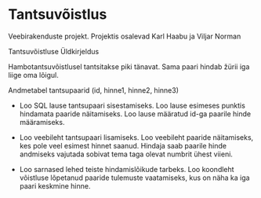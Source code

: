 # Tantsuvõistlus
 Veebirakenduste projekt. Projektis osalevad Karl Haabu ja Viljar Norman

Tantsuvõistluse Üldkirjeldus

Hambotantsuvõistlusel tantsitakse piki tänavat. Sama paari hindab žürii iga liige oma lõigul.

Andmetabel tantsupaarid (id, hinne1, hinne2, hinne3)

* Loo SQL lause tantsupaari sisestamiseks. Loo lause esimeses punktis hindamata paaride näitamiseks. Loo lause määratud id-ga paarile hinde määramiseks.

* Loo veebileht tantsupaari lisamiseks. Loo veebileht paaride näitamiseks, kes pole veel esimest hinnet saanud. Hindaja saab paarile hinde andmiseks vajutada sobivat tema taga olevat numbrit ühest viieni.

* Loo sarnased lehed teiste hindamislõikude tarbeks. Loo koondleht võistluse lõpetanud paaride tulemuste vaatamiseks, kus on näha ka iga paari keskmine hinne.
